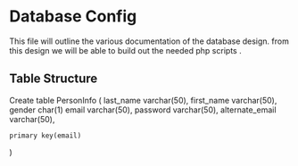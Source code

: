# Database Config

This file will outline the various documentation of the database design. from this design we will be able to build out the needed php scripts .


## Table Structure 

Create table PersonInfo
(
    last_name varchar(50),
    first_name varchar(50),
    gender char(1)
    email varchar(50),
    password varchar(50),
    alternate_email varchar(50),


    primary key(email)

)


